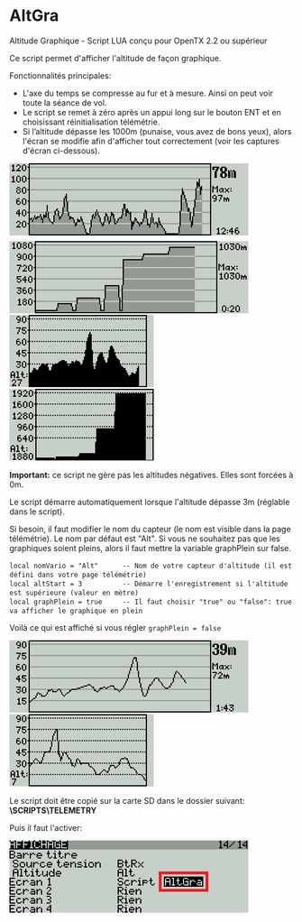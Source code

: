 # AltGra
Altitude Graphique - Script LUA conçu pour OpenTX 2.2 ou supérieur

Ce script permet d'afficher l'altitude de façon graphique.

Fonctionnalités principales:
 * L'axe du temps se compresse au fur et à mesure. Ainsi on peut voir toute la séance de vol.
 * Le script se remet à zéro après un appui long sur le bouton ENT et en choisissant réinitialisation télémétrie.
 * Si l’altitude dépasse les 1000m (punaise, vous avez de bons yeux), alors l'écran se modifie afin d'afficher tout correctement (voir les captures d'écran ci-dessous).

![Ecran de la X9](./images/X9_pres.png)
![Ecran de la X7](./images/X7_pres.png)

**Important:** ce script ne gère pas les altitudes négatives. Elles sont forcées à 0m.

Le script démarre automatiquement lorsque l'altitude dépasse 3m (réglable dans le script).

Si besoin, il faut modifier le nom du capteur (le nom est visible dans la page télémétrie). Le nom par défaut est "Alt".
Si vous ne souhaitez pas que les graphiques soient pleins, alors il faut mettre la variable graphPlein sur false.
```
local nomVario = "Alt"      -- Nom de votre capteur d'altitude (il est défini dans votre page télémétrie)
local altStart = 3          -- Démarre l'enregistrement si l'altitude est supérieure (valeur en mètre)
local graphPlein = true     -- Il faut choisir "true" ou "false": true va afficher le graphique en plein
```
Voilà ce qui est affiché si vous régler `graphPlein = false`

![X9 - écran non plein](./images/X9_non_plein.png)
![X7 - écran non plein](./images/X7_non_plein.png)

Le script doit être copié sur la carte SD dans le dossier suivant:
**\SCRIPTS\TELEMETRY**

Puis il faut l'activer:

![Activer la télémétrie](./images/radio_telemetrie.png)
